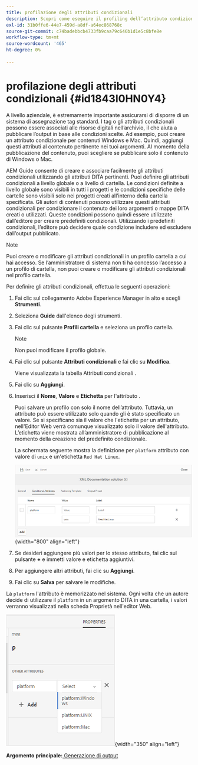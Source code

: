 ```yaml
---
title: profilazione degli attributi condizionali
description: Scopri come eseguire il profiling dell’attributo condizionale
exl-id: 31b0ffe6-44e7-459d-a8df-a64ec868768c
source-git-commit: c74badebbcb4733fb9caa79c646b1d1e5c8bfe8e
workflow-type: tm+mt
source-wordcount: '465'
ht-degree: 0%

---
```


# profilazione degli attributi condizionali {#id1843I0HN0Y4}

A livello aziendale, è estremamente importante assicurarsi di disporre di un sistema di assegnazione tag standard. I tag o gli attributi condizionali possono essere associati alle risorse digitali nell’archivio, il che aiuta a pubblicare l’output in base alle condizioni scelte. Ad esempio, puoi creare un attributo condizionale per contenuti Windows e Mac. Quindi, aggiungi questi attributi al contenuto pertinente nei tuoi argomenti. Al momento della pubblicazione del contenuto, puoi scegliere se pubblicare solo il contenuto di Windows o Mac.

AEM Guide consente di creare e associare facilmente gli attributi condizionali utilizzando gli attributi DITA pertinenti. Puoi definire gli attributi condizionali a livello globale o a livello di cartella. Le condizioni definite a livello globale sono visibili in tutti i progetti e le condizioni specifiche delle cartelle sono visibili solo nei progetti creati all’interno della cartella specificata. Gli autori di contenuti possono utilizzare questi attributi condizionali per condizionare il contenuto dei loro argomenti o mappe DITA creati o utilizzati. Queste condizioni possono quindi essere utilizzate dall’editore per creare predefiniti condizionali. Utilizzando i predefiniti condizionali, l’editore può decidere quale condizione includere ed escludere dall’output pubblicato.

>[!NOTE]
>
> Puoi creare o modificare gli attributi condizionali in un profilo cartella a cui hai accesso. Se l’amministratore di sistema non ti ha concesso l’accesso a un profilo di cartella, non puoi creare o modificare gli attributi condizionali nel profilo cartella.

Per definire gli attributi condizionali, effettua le seguenti operazioni:

1. Fai clic sul collegamento Adobe Experience Manager in alto e scegli **Strumenti**.

1. Seleziona **Guide** dall&#39;elenco degli strumenti.

1. Fai clic sul pulsante **Profili cartella** e seleziona un profilo cartella.

   >[!NOTE]
   >
   > Non puoi modificare il profilo globale.

1. Fai clic sul pulsante **Attributi condizionali** e fai clic su **Modifica**.

   Viene visualizzata la tabella Attributi condizionali .

1. Fai clic su **Aggiungi**.

1. Inserisci il **Nome**, **Valore** e **Etichetta** per l&#39;attributo .

   Puoi salvare un profilo con solo il nome dell’attributo. Tuttavia, un attributo può essere utilizzato solo quando gli è stato specificato un valore. Se si specificano sia il valore che l&#39;etichetta per un attributo, nell&#39;Editor Web verrà comunque visualizzato solo il valore dell&#39;attributo. L’etichetta viene mostrata all’amministratore di pubblicazione al momento della creazione del predefinito condizionale.

   La schermata seguente mostra la definizione per `platform` attributo con valore di `unix` e un&#39;etichetta `Red Hat Linux`.

   ![](images/add-profile.png){width="800" align="left"}

1. Se desideri aggiungere più valori per lo stesso attributo, fai clic sul pulsante **+** e immetti valore e etichetta aggiuntivi.

1. Per aggiungere altri attributi, fai clic su **Aggiungi**.

1. Fai clic su **Salva** per salvare le modifiche.


La `platform` l&#39;attributo è memorizzato nel sistema. Ogni volta che un autore decide di utilizzare il `platform` in un argomento DITA in una cartella, i valori verranno visualizzati nella scheda Proprietà nell&#39;editor Web.

![](images/properties-tab.png){width="350" align="left"}

**Argomento principale:**[ Generazione di output](generate-output.md)
